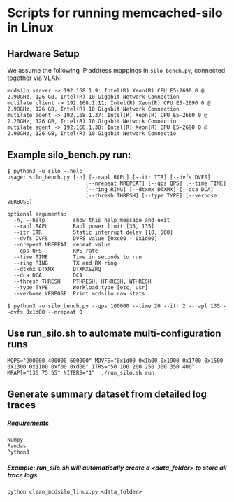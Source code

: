 # Scripts for running memcached-silo in Linux

## Hardware Setup
We assume the following IP address mappings in `silo_bench.py`, connected together via VLAN:
```
mcdsilo server -> 192.168.1.9: Intel(R) Xeon(R) CPU E5-2690 0 @ 2.90GHz, 126 GB, Intel(R) 10 Gigabit Network Connection
mutilate client -> 192.168.1.11: Intel(R) Xeon(R) CPU E5-2690 0 @ 2.90GHz, 126 GB, Intel(R) 10 Gigabit Network Connection
mutilate agent -> 192.168.1.37: Intel(R) Xeon(R) CPU E5-2660 0 @ 2.20GHz, 126 GB, Intel(R) 10 Gigabit Network Connectio
mutilate agent -> 192.168.1.38: Intel(R) Xeon(R) CPU E5-2690 0 @ 2.90GHz, 126 GB, Intel(R) 10 Gigabit Network Connectio
```

## Example silo_bench.py run:
```
$ python3 -u silo --help
usage: silo_bench.py [-h] [--rapl RAPL] [--itr ITR] [--dvfs DVFS]
                         [--nrepeat NREPEAT] [--qps QPS] [--time TIME]
                         [--ring RING] [--dtxmx DTXMX] [--dca DCA]
                         [--thresh THRESH] [--type TYPE] [--verbose VERBOSE]

optional arguments:
  -h, --help         show this help message and exit
  --rapl RAPL        Rapl power limit [35, 135]
  --itr ITR          Static interrupt delay [10, 500]
  --dvfs DVFS        DVFS value [0xc00 - 0x1d00]
  --nrepeat NREPEAT  repeat value
  --qps QPS          RPS rate
  --time TIME        Time in seconds to run
  --ring RING        TX and RX ring
  --dtxmx DTXMX      DTXMXSZRQ
  --dca DCA          DCA
  --thresh THRESH    PTHRESH, HTHRESH, WTHRESH
  --type TYPE        Workload type [etc, usr]
  --verbose VERBOSE  Print mcdsilo raw stats
  
$ python3 -u silo_bench.py --qps 100000 --time 20 --itr 2 --rapl 135 --dvfs 0x1d00 --nrepeat 0
```

## Use run_silo.sh to automate multi-configuration runs
```
MQPS="200000 400000 600000" MDVFS="0x1d00 0x1b00 0x1900 0x1700 0x1500 0x1300 0x1100 0xf00 0xd00" ITRS="50 100 200 250 300 350 400" MRAPl="135 75 55" NITERS="1"  ./run_silo.sh run
```

## Generate summary dataset from detailed log traces

##### Requirements
```
Numpy
Pandas
Python3
```

##### Example: run_silo.sh will automatically create a <data_folder> to store all trace logs
```
python clean_mcdsilo_linux.py <data_folder>
```
